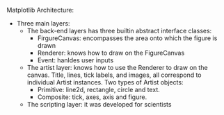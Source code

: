 Matplotlib Architecture:
- Three main layers:
    - The back-end layers has three builtin abstract interface classes:
      - FirgureCanvas: encompasses the area onto which the figure is drawn
      - Renderer: knows how to draw on the FigureCanvas
      - Event: hanldes user inputs
    - The artist layer: knows how to use the Renderer to draw on the canvas. Title, lines, tick labels, and images, all correspond to individual Artist instances. Two types of Artist objects:
      - Primitive: line2d, rectangle, circle and text.
      - Composite: tick, axes, axis and figure.
    - The scripting layer: it was developed for scientists